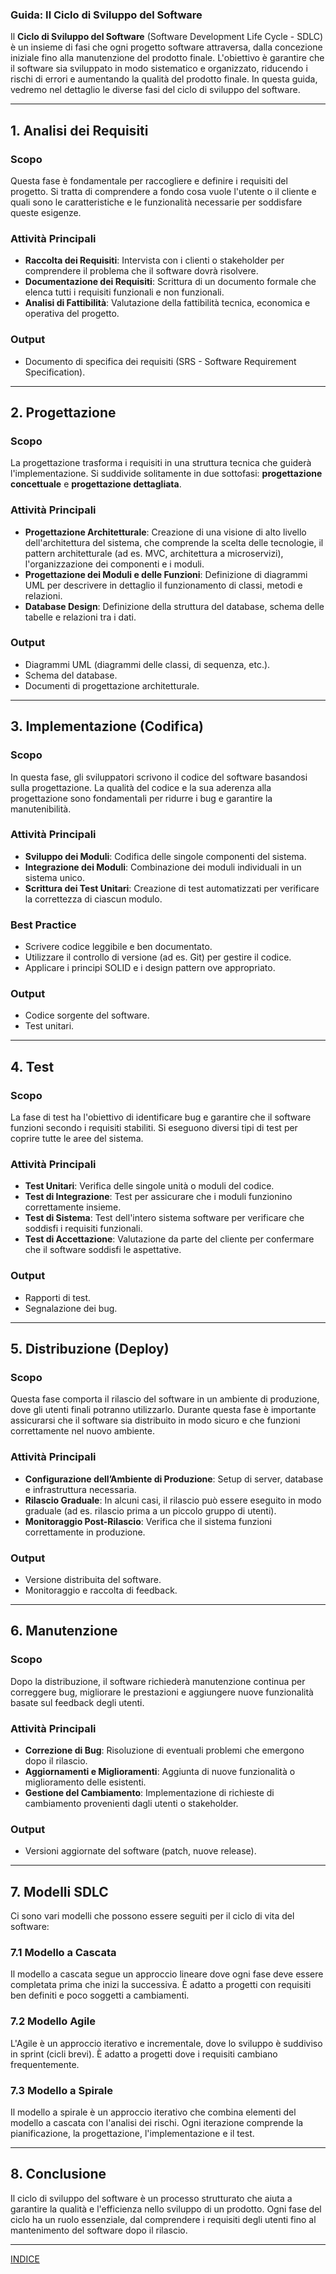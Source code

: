 ### Guida: Il Ciclo di Sviluppo del Software

Il **Ciclo di Sviluppo del Software** (Software Development Life Cycle - SDLC) è un insieme di fasi che ogni progetto software attraversa, dalla concezione iniziale fino alla manutenzione del prodotto finale. L'obiettivo è garantire che il software sia sviluppato in modo sistematico e organizzato, riducendo i rischi di errori e aumentando la qualità del prodotto finale. In questa guida, vedremo nel dettaglio le diverse fasi del ciclo di sviluppo del software.

---

## 1. **Analisi dei Requisiti**

### Scopo
Questa fase è fondamentale per raccogliere e definire i requisiti del progetto. Si tratta di comprendere a fondo cosa vuole l'utente o il cliente e quali sono le caratteristiche e le funzionalità necessarie per soddisfare queste esigenze.

### Attività Principali
- **Raccolta dei Requisiti**: Intervista con i clienti o stakeholder per comprendere il problema che il software dovrà risolvere.
- **Documentazione dei Requisiti**: Scrittura di un documento formale che elenca tutti i requisiti funzionali e non funzionali.
- **Analisi di Fattibilità**: Valutazione della fattibilità tecnica, economica e operativa del progetto.

### Output
- Documento di specifica dei requisiti (SRS - Software Requirement Specification).

---

## 2. **Progettazione**

### Scopo
La progettazione trasforma i requisiti in una struttura tecnica che guiderà l'implementazione. Si suddivide solitamente in due sottofasi: **progettazione concettuale** e **progettazione dettagliata**.

### Attività Principali
- **Progettazione Architetturale**: Creazione di una visione di alto livello dell'architettura del sistema, che comprende la scelta delle tecnologie, il pattern architetturale (ad es. MVC, architettura a microservizi), l'organizzazione dei componenti e i moduli.
- **Progettazione dei Moduli e delle Funzioni**: Definizione di diagrammi UML per descrivere in dettaglio il funzionamento di classi, metodi e relazioni.
- **Database Design**: Definizione della struttura del database, schema delle tabelle e relazioni tra i dati.

### Output
- Diagrammi UML (diagrammi delle classi, di sequenza, etc.).
- Schema del database.
- Documenti di progettazione architetturale.

---

## 3. **Implementazione (Codifica)**

### Scopo
In questa fase, gli sviluppatori scrivono il codice del software basandosi sulla progettazione. La qualità del codice e la sua aderenza alla progettazione sono fondamentali per ridurre i bug e garantire la manutenibilità.

### Attività Principali
- **Sviluppo dei Moduli**: Codifica delle singole componenti del sistema.
- **Integrazione dei Moduli**: Combinazione dei moduli individuali in un sistema unico.
- **Scrittura dei Test Unitari**: Creazione di test automatizzati per verificare la correttezza di ciascun modulo.

### Best Practice
- Scrivere codice leggibile e ben documentato.
- Utilizzare il controllo di versione (ad es. Git) per gestire il codice.
- Applicare i principi SOLID e i design pattern ove appropriato.

### Output
- Codice sorgente del software.
- Test unitari.

---

## 4. **Test**

### Scopo
La fase di test ha l'obiettivo di identificare bug e garantire che il software funzioni secondo i requisiti stabiliti. Si eseguono diversi tipi di test per coprire tutte le aree del sistema.

### Attività Principali
- **Test Unitari**: Verifica delle singole unità o moduli del codice.
- **Test di Integrazione**: Test per assicurare che i moduli funzionino correttamente insieme.
- **Test di Sistema**: Test dell'intero sistema software per verificare che soddisfi i requisiti funzionali.
- **Test di Accettazione**: Valutazione da parte del cliente per confermare che il software soddisfi le aspettative.

### Output
- Rapporti di test.
- Segnalazione dei bug.

---

## 5. **Distribuzione (Deploy)**

### Scopo
Questa fase comporta il rilascio del software in un ambiente di produzione, dove gli utenti finali potranno utilizzarlo. Durante questa fase è importante assicurarsi che il software sia distribuito in modo sicuro e che funzioni correttamente nel nuovo ambiente.

### Attività Principali
- **Configurazione dell’Ambiente di Produzione**: Setup di server, database e infrastruttura necessaria.
- **Rilascio Graduale**: In alcuni casi, il rilascio può essere eseguito in modo graduale (ad es. rilascio prima a un piccolo gruppo di utenti).
- **Monitoraggio Post-Rilascio**: Verifica che il sistema funzioni correttamente in produzione.

### Output
- Versione distribuita del software.
- Monitoraggio e raccolta di feedback.

---

## 6. **Manutenzione**

### Scopo
Dopo la distribuzione, il software richiederà manutenzione continua per correggere bug, migliorare le prestazioni e aggiungere nuove funzionalità basate sul feedback degli utenti.

### Attività Principali
- **Correzione di Bug**: Risoluzione di eventuali problemi che emergono dopo il rilascio.
- **Aggiornamenti e Miglioramenti**: Aggiunta di nuove funzionalità o miglioramento delle esistenti.
- **Gestione del Cambiamento**: Implementazione di richieste di cambiamento provenienti dagli utenti o stakeholder.

### Output
- Versioni aggiornate del software (patch, nuove release).

---

## 7. **Modelli SDLC**

Ci sono vari modelli che possono essere seguiti per il ciclo di vita del software:

### 7.1 Modello a Cascata
Il modello a cascata segue un approccio lineare dove ogni fase deve essere completata prima che inizi la successiva. È adatto a progetti con requisiti ben definiti e poco soggetti a cambiamenti.

### 7.2 Modello Agile
L'Agile è un approccio iterativo e incrementale, dove lo sviluppo è suddiviso in sprint (cicli brevi). È adatto a progetti dove i requisiti cambiano frequentemente.

### 7.3 Modello a Spirale
Il modello a spirale è un approccio iterativo che combina elementi del modello a cascata con l'analisi dei rischi. Ogni iterazione comprende la pianificazione, la progettazione, l'implementazione e il test.

---

## 8. **Conclusione**

Il ciclo di sviluppo del software è un processo strutturato che aiuta a garantire la qualità e l'efficienza nello sviluppo di un prodotto. Ogni fase del ciclo ha un ruolo essenziale, dal comprendere i requisiti degli utenti fino al mantenimento del software dopo il rilascio.

---

[INDICE](README.md)